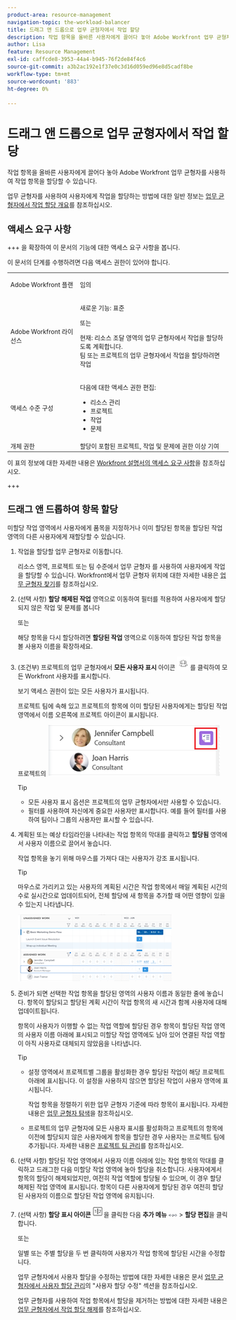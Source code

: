 ```yaml
---
product-area: resource-management
navigation-topic: the-workload-balancer
title: 드래그 앤 드롭으로 업무 균형자에서 작업 할당
description: 작업 항목을 올바른 사용자에게 끌어다 놓아 Adobe Workfront 업무 균형자를 사용하여 작업 항목을 할당할 수 있습니다.
author: Lisa
feature: Resource Management
exl-id: caffcde8-3953-44a4-b945-76f2de84f4c6
source-git-commit: a3b2ac192e1f37e0c3d16d059ed96e8d5cadf8be
workflow-type: tm+mt
source-wordcount: '883'
ht-degree: 0%

---
```


# 드래그 앤 드롭으로 업무 균형자에서 작업 할당

작업 항목을 올바른 사용자에게 끌어다 놓아 Adobe Workfront 업무 균형자를 사용하여 작업 항목을 할당할 수 있습니다.

업무 균형자를 사용하여 사용자에게 작업을 할당하는 방법에 대한 일반 정보는 [업무 균형자에서 작업 할당 개요](../../resource-mgmt/workload-balancer/assign-work-in-workload-balancer.md)를 참조하십시오.

## 액세스 요구 사항

+++ 을 확장하여 이 문서의 기능에 대한 액세스 요구 사항을 봅니다.

이 문서의 단계를 수행하려면 다음 액세스 권한이 있어야 합니다.

<table style="table-layout:auto"> 
 <col> 
 <col> 
 <tbody> 
  <tr> 
   <td role="rowheader">Adobe Workfront 플랜</td> 
   <td> <p>임의 </p> </td> 
  </tr> 
  <tr> 
   <td role="rowheader">Adobe Workfront 라이선스</td> 
   <td><p>새로운 기능: 표준</p>
       <p>또는</p>
       <p>현재: 리소스 조달 영역의 업무 균형자에서 작업을 할당하도록 계획합니다.</br>
       팀 또는 프로젝트의 업무 균형자에서 작업을 할당하려면 작업</p></td>
  </tr>
  <tr> 
   <td role="rowheader">액세스 수준 구성</td> 
   <td> <p>다음에 대한 액세스 권한 편집:</p> 
    <ul> 
     <li>리소스 관리</li> 
     <li>프로젝트</li> 
     <li>작업</li> 
     <li>문제</li> 
    </ul>
   </td> 
  </tr> 
  <tr> 
   <td role="rowheader">개체 권한</td> 
   <td>할당이 포함된 프로젝트, 작업 및 문제에 권한 이상 기여</td> 
  </tr> 
 </tbody> 
</table>

이 표의 정보에 대한 자세한 내용은 [Workfront 설명서의 액세스 요구 사항](/help/quicksilver/administration-and-setup/add-users/access-levels-and-object-permissions/access-level-requirements-in-documentation.md)을 참조하십시오.

+++

## 드래그 앤 드롭하여 항목 할당

미할당 작업 영역에서 사용자에게 품목을 지정하거나 이미 할당된 항목을 할당된 작업 영역의 다른 사용자에게 재할당할 수 있습니다.

1. 작업을 할당할 업무 균형자로 이동합니다.

   리소스 영역, 프로젝트 또는 팀 수준에서 업무 균형자 를 사용하여 사용자에게 작업을 할당할 수 있습니다. Workfront에서 업무 균형자 위치에 대한 자세한 내용은 [업무 균형자 찾기](../../resource-mgmt/workload-balancer/locate-workload-balancer.md)를 참조하십시오.

1. (선택 사항) **할당 해제된 작업** 영역으로 이동하여 필터를 적용하여 사용자에게 할당되지 않은 작업 및 문제를 봅니다

   또는

   해당 항목을 다시 할당하려면 **할당된 작업** 영역으로 이동하여 할당된 작업 항목을 볼 사용자 이름을 확장하세요.

1. (조건부) 프로젝트의 업무 균형자에서 **모든 사용자 표시** 아이콘 ![모든 사용자 표시](assets/show-all-users-icon-project-workload-balancer.png)를 클릭하여 모든 Workfront 사용자를 표시합니다.

   보기 액세스 권한이 있는 모든 사용자가 표시됩니다.

   프로젝트 팀에 속해 있고 프로젝트의 항목에 이미 할당된 사용자에게는 할당된 작업 영역에서 이름 오른쪽에 프로젝트 아이콘이 표시됩니다.

   프로젝트의 ![사용자](assets/user-on-the-project-indicator-highlighted-project-workload-balancer.png)


   >[!TIP]
   >
   >* 모든 사용자 표시 옵션은 프로젝트의 업무 균형자에서만 사용할 수 있습니다.
   >* 필터를 사용하여 자신에게 중요한 사용자만 표시합니다. 예를 들어 필터를 사용하여 팀이나 그룹의 사용자만 표시할 수 있습니다.



1. 계획된 또는 예상 타임라인을 나타내는 작업 항목의 막대를 클릭하고 **할당됨** 영역에서 사용자 이름으로 끌어서 놓습니다.

   작업 항목을 놓기 위해 마우스를 가져다 대는 사용자가 강조 표시됩니다.

   >[!TIP]
   >
   >마우스로 가리키고 있는 사용자의 계획된 시간은 작업 항목에서 매일 계획된 시간의 수로 실시간으로 업데이트되어, 전체 할당에 새 항목을 추가할 때 어떤 영향이 있을 수 있는지 나타냅니다.

   ![할당할 항목 삭제](assets/drag-drop-item-from-unassigned-to-assigned-wb-nwe-350x152.png)

1. 준비가 되면 선택한 작업 항목을 할당된 영역의 사용자 이름과 동일한 줄에 놓습니다. 항목이 할당되고 할당된 계획 시간이 작업 항목의 새 시간과 함께 사용자에 대해 업데이트됩니다.

   항목이 사용자가 이행할 수 없는 작업 역할에 할당된 경우 항목이 할당된 작업 영역의 사용자 이름 아래에 표시되고 미할당 작업 영역에도 남아 있어 연결된 작업 역할이 아직 사용자로 대체되지 않았음을 나타냅니다.

   >[!TIP]
   >
   >* 설정 영역에서 프로젝트별 그룹을 활성화한 경우 할당된 작업이 해당 프로젝트 아래에 표시됩니다. 이 설정을 사용하지 않으면 할당된 작업이 사용자 영역에 표시됩니다.
   >
   >
   >     작업 항목을 정렬하기 위한 업무 균형자 기준에 따라 항목이 표시됩니다. 자세한 내용은 [업무 균형자 탐색](../../resource-mgmt/workload-balancer/navigate-the-workload-balancer.md)을 참조하십시오.
   >
   >
   >* 프로젝트의 업무 균형자에 모든 사용자 표시를 활성화하고 프로젝트의 항목에 이전에 할당되지 않은 사용자에게 항목을 할당한 경우 사용자는 프로젝트 팀에 추가됩니다. 자세한 내용은 [프로젝트 팀 관리](../../manage-work/projects/planning-a-project/manage-project-team.md)를 참조하십시오.


1. (선택 사항) 할당된 작업 영역에서 사용자 이름 아래에 있는 작업 항목의 막대를 클릭하고 드래그한 다음 미할당 작업 영역에 놓아 할당을 취소합니다. 사용자에게서 항목의 할당이 해제되었지만, 여전히 작업 역할에 할당될 수 있으며, 이 경우 할당 해제된 작업 영역에 표시됩니다. 항목이 다른 사용자에게 할당된 경우 여전히 할당된 사용자의 이름으로 할당된 작업 영역에 유지됩니다.
1. (선택 사항) **할당 표시 아이콘** ![할당 표시 아이콘](assets/show-allocations-icon-small.png)을 클릭한 다음 **추가 메뉴** ![추가 메뉴](assets/qs-more-menu.png) > **할당 편집**&#x200B;을 클릭합니다.

   <!--
   (make sure these are still called this, and that the icon has not changed)
   -->
   또는

   일별 또는 주별 할당을 두 번 클릭하여 사용자가 작업 항목에 할당된 시간을 수정합니다.

   업무 균형자에서 사용자 할당을 수정하는 방법에 대한 자세한 내용은 문서 [업무 균형자에서 사용자 할당 관리](../../resource-mgmt/workload-balancer/manage-user-allocations-workload-balancer.md)의 &quot;사용자 할당 수정&quot; 섹션을 참조하십시오.

   업무 균형자를 사용하여 작업 항목에서 할당을 제거하는 방법에 대한 자세한 내용은 [업무 균형자에서 작업 할당 해제](../../resource-mgmt/workload-balancer/unassign-work-in-workload-balancer.md)를 참조하십시오.

